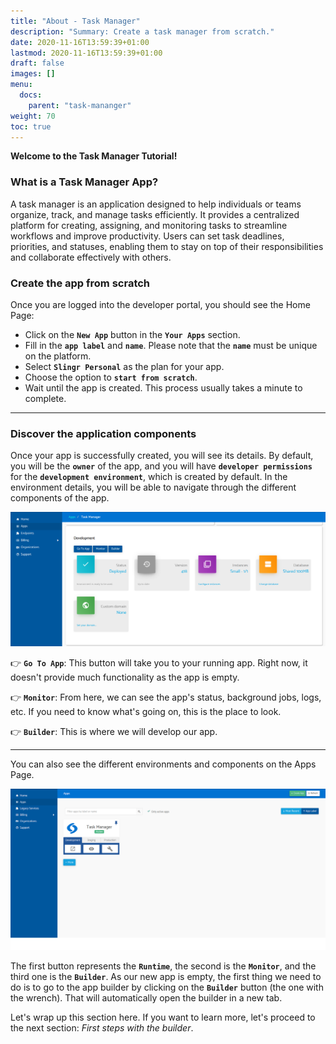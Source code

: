 ```yaml
---
title: "About - Task Manager"
description: "Summary: Create a task manager from scratch."
date: 2020-11-16T13:59:39+01:00
lastmod: 2020-11-16T13:59:39+01:00
draft: false
images: []
menu:
  docs:
    parent: "task-mananger"
weight: 70
toc: true
---
```

**Welcome to the Task Manager Tutorial!**

### What is a Task Manager App?

A task manager is an application designed to help individuals or teams organize, track, and manage tasks efficiently. It provides a centralized platform for creating, assigning, and monitoring tasks to streamline workflows and improve productivity. Users can set task deadlines, priorities, and statuses, enabling them to stay on top of their responsibilities and collaborate effectively with others.

### Create the app from scratch

Once you are logged into the developer portal, you should see the Home Page:

- Click on the **``New App``** button in the **``Your Apps``** section.
- Fill in the **``app label``** and **``name``**. Please note that the **``name``** must be unique on the platform.
- Select **``Slingr Personal``** as the plan for your app.
- Choose the option to **``start from scratch``**.
- Wait until the app is created. This process usually takes a minute to complete.

---

### Discover the application components

Once your app is successfully created, you will see its details. By default, you will be the **``owner``** of the app, and you will have **``developer permissions``** for the **``development environment``**, which is created by default. In the environment details, you will be able to navigate through the different components of the app.

![App-Details](/images/vendor/task-mananger/creating/task_manager_app_details.png)

👉 **``Go To App``**: This button will take you to your running app. Right now, it doesn't provide much functionality as the app is empty.

👉 **``Monitor``**: From here, we can see the app's status, background jobs, logs, etc. If you need to know what's going on, this is the place to look.

👉 **``Builder``**: This is where we will develop our app.

---

You can also see the different environments and components on the Apps Page.

![App-Card-Details](/images/vendor/task-mananger/creating/task_manager_apps_page.png)

The first button represents the **``Runtime``**, the second is the **``Monitor``**, and the third one is the **``Builder``**. As our new app is empty, the first thing we need to do is to go to the app builder by clicking on the **``Builder``** button (the one with the wrench). That will automatically open the builder in a new tab.

Let's wrap up this section here. If you want to learn more, let's proceed to the next section: *First steps with the builder*.
